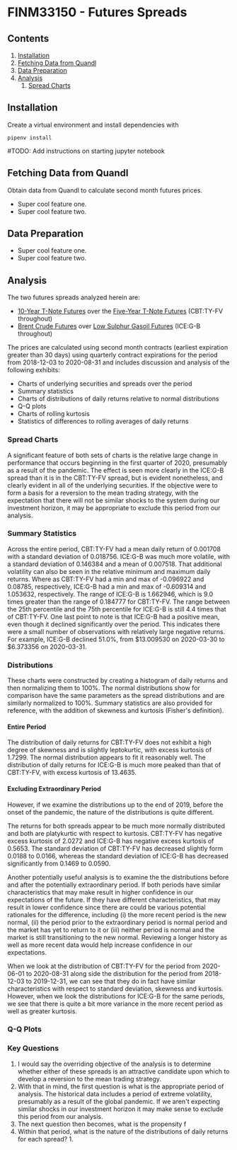 # FINM33150 - Futures Spreads

## Contents
1. [Installation](#installation)
2. [Fetching Data from Quandl](#fetching-data-from-quandl)
3. [Data Preparation](#data-preparation)
4. [Analysis](#analysis)
    1. [Spread Charts](#spread-charts)


## Installation

Create a virtual environment and install dependencies with

    pipenv install

#TODO: Add instructions on starting jupyter notebook


## Fetching Data from Quandl

Obtain data from Quandl to calculate second month futures prices.

* Super cool feature one.
* Super cool feature two.


## Data Preparation

* Super cool feature one.
* Super cool feature two.


## Analysis

The two futures spreads analyzed herein are:
* [10-Year T-Note Futures](https://www.cmegroup.com/trading/interest-rates/us-treasury/10-year-us-treasury-note_contractSpecs_futures.html) over the [Five-Year T-Note Futures](https://www.cmegroup.com/trading/interest-rates/us-treasury/5-year-us-treasury-note_contractSpecs_futures.html) (CBT:TY-FV throughout)
* [Brent Crude Futures](https://www.theice.com/products/219/Brent-Crude-Futures) over [Low Sulphur Gasoil Futures](https://www.theice.com/products/34361119/Low-Sulphur-Gasoil-Futures) (ICE:G-B throughout)

The prices are calculated using second month contracts (earliest expiration greater than 30 days) using quarterly contract expirations for the period from 2018-12-03 to 2020-08-31 and includes discussion and analysis of the following exhibits:
* Charts of underlying securities and spreads over the period
* Summary statistics
* Charts of distributions of daily returns relative to normal distributions
* Q-Q plots
* Charts of rolling kurtosis
* Statistics of differences to rolling averages of daily returns

### Spread Charts
A significant feature of both sets of charts is the relative large change in performance that occurs beginning in the first quarter of 2020, presumably as a result of the pandemic. The effect is seen more clearly in the ICE:G-B spread than it is in the CBT:TY-FV spread, but is evident nonetheless, and clearly evident in all of the underlying securities. If the objective were to form a basis for a reversion to the mean trading strategy, with the expectation that there will not be similar shocks to the system during our investment horizon, it may be appropriate to exclude this period from our analysis.

### Summary Statistics
Across the entire period, CBT:TY-FV had a mean daily return of 0.001708 with a standard deviation of 0.018756. ICE:G-B was much more volatile, with a standard deviation of 0.146384 and a mean of 0.007518. That additional volatility can also be seen in the relative minimum and maximum daily returns. Where as CBT:TY-FV had a min and max of -0.096922 and 0.08785, respectively, ICE:G-B had a min and max of -0.609314 and 1.053632, respectively. The range of ICE:G-B is 1.662946, which is 9.0 times greater than the range of 0.184777 for CBT:TY-FV. The range between the 25th percentile and the 75th percentile for ICE:G-B is still 4.4 times that of CBT:TY-FV. One last point to note is that ICE:G-B had a positive mean, even though it declined significantly over the period. This indicates there were a small number of observations with relatively large negative returns. For example, ICE:G-B declined 51.0%, from $13.009530 on 2020-03-30 to $6.373356 on 2020-03-31.

### Distributions
These charts were constructed by creating a histogram of daily returns and then normalizing them to 100%. The normal distributions show for comparison have the same parameters as the spread distributions and are similarly normalized to 100%. Summary statistics are also provided for reference, with the addition of skewness and kurtosis (Fisher's definition).

#### Entire Period
The distribution of daily returns for CBT:TY-FV does not exhibit a high degree of skewness and is slightly leptokurtic, with excess kurtosis of 1.7299. The normal distribution appears to fit it reasonably well. The distribution of daily returns for ICE:G-B is much more peaked than that of CBT:TY-FV, with excess kurtosis of 13.4635.

#### Excluding Extraordinary Period
However, if we examine the distributions up to the end of 2019, before the onset of the pandemic, the nature of the distributions is quite different.

The returns for both spreads appear to be much more normally distributed and both are platykurtic with respect to kurtosis. CBT:TY-FV has negative excess kurtosis of 2.0272 and ICE:G-B has negative excess kurtosis of 0.5653. The standard deviation of CBT:TY-FV has decreased slightly form 0.0188 to 0.0166, whereas the standard deviation of ICE:G-B has decreased significantly from 0.1469 to 0.0590.

Another potentially useful analysis is to examine the the distributions before and after the potentially extraordinary period. If both periods have similar characteristics that may make result in higher confidence in our expectations of the future. If they have different characteristics, that may result in lower confidence since there are could be various potential rationales for the difference, including (i) the more recent period is the new normal, (ii) the period prior to the extraordinary period is normal period and the market has yet to return to it or (iii) neither period is normal and the market is still transitioning to the new normal. Reviewing a longer history as well as more recent data would help increase confidence in our expectations.

When we look at the distribution of CBT:TY-FV for the period from 2020-06-01 to 2020-08-31 along side the distribution for the period from 2018-12-03 to 2019-12-31, we can see that they do in fact have similar characteristics with respect to standard deviation, skewness and kurtosis. However, when we look the distributions for ICE:G-B for the same periods, we see that there is quite a bit more variance in the more recent period as well as greater kurtosis.

### Q-Q Plots



### Key Questions
1. I would say the overriding objective of the analysis is to determine whether either of these spreads is an attractive candidate upon which to develop a reversion to the mean trading strategy.
2. With that in mind, the first question is what is the appropriate period of analysis. The historical data includes a period of extreme volatility, presumably as a result of the global pandemic. If we aren't expecting similar shocks in our investment horizon it may make sense to exclude this period from our analysis.
3. The next question then becomes, what is the propensity f
2. Within that period, what is the nature of the distributions of daily returns for each spread?
    1.
